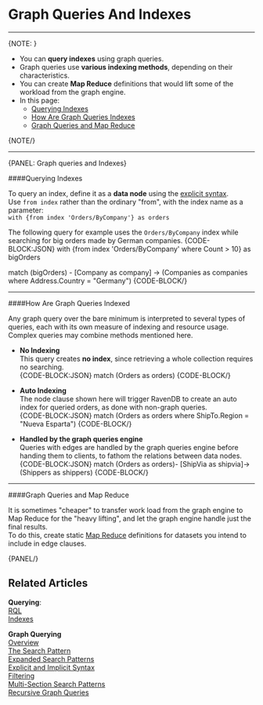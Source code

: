 ﻿# Graph Queries And Indexes  

---

{NOTE: }

* You can **query indexes** using graph queries.  
* Graph queries use **various indexing methods**, depending on their characteristics.  
* You can create **Map Reduce** definitions that would lift some of the workload from the graph engine.  
* In this page:  
   * [Querying Indexes](../../../indexes/querying/graph/graph-queries-and-indexes#querying-indexes)  
   * [How Are Graph Queries Indexes](../../../indexes/querying/graph/graph-queries-and-indexes#how-are-graph-queries-indexed)  
   * [Graph Queries and Map Reduce](../../../indexes/querying/graph/graph-queries-and-indexes#graph-queries-and-map-reduce)  

{NOTE/}

---

{PANEL: Graph queries and Indexes}

####Querying Indexes

To query an index, define it as a **data node** using the 
[explicit syntax](../../../indexes/querying/graph/graph-queries-explicit-and-implicit#explicitly-declaring-data-elements).  
Use `from index` rather than the ordinary "from", with the index name as a parameter:  
`with {from index 'Orders/ByCompany'} as orders`  
  
The following query for example uses the `Orders/ByCompany` 
index while searching for big orders made by German companies.
{CODE-BLOCK:JSON}
with {from index 'Orders/ByCompany' where Count > 10} as bigOrders

match
    (bigOrders) -
    [Company as company] ->
    (Companies as companies where Address.Country = "Germany")
{CODE-BLOCK/}

---

####How Are Graph Queries Indexed

Any graph query over the bare minimum is interpreted to several types of queries, each with its 
own measure of indexing and resource usage. Complex queries may combine methods mentioned here.  

* **No Indexing**  
  This query creates **no index**, since retrieving a whole collection requires no searching.  
  {CODE-BLOCK:JSON}
match 
    (Orders as orders) 
  {CODE-BLOCK/}

* **Auto Indexing**  
  The node clause shown here will trigger RavenDB to create an auto index for queried orders, 
  as done with non-graph queries.  
  {CODE-BLOCK:JSON}
match 
    (Orders as orders 
        where ShipTo.Region = "Nueva Esparta")
  {CODE-BLOCK/}

* **Handled by the graph queries engine**  
  Queries with edges are handled by the graph queries engine before handing them to clients, 
  to fathom the relations between data nodes.  
  {CODE-BLOCK:JSON}
match 
    (Orders as orders)-
    [ShipVia as shipvia]->
    (Shippers as shippers)
  {CODE-BLOCK/}

---

####Graph Queries and Map Reduce

It is sometimes "cheaper" to transfer work load from the graph engine to Map Reduce 
for the "heavy lifting", and let the graph engine handle just the final results.  
To do this, create static [Map Reduce](../../../studio/database/indexes/create-map-reduce-index) 
definitions for datasets you intend to include in edge clauses.  

{PANEL/}

## Related Articles

**Querying**:  
[RQL](../../../client-api/session/querying/what-is-rql)  
[Indexes](../../../indexes/what-are-indexes#what-indexes-are)  

**Graph Querying**  
[Overview](../../../indexes/querying/graph/graph-queries-overview#graph-querying-overview)  
[The Search Pattern](../../../indexes/querying/graph/graph-queries-the-search-pattern#the-search-pattern)  
[Expanded Search Patterns](../../../indexes/querying/graph/graph-queries-expanded-search-patterns#graph-queries-expanded-search-patterns)  
[Explicit and Implicit Syntax](../../../indexes/querying/graph/graph-queries-explicit-and-implicit#explicit-and-implicit-syntax)  
[Filtering](../../../indexes/querying/graph/graph-queries-filtering#graph-queries-filtering)  
[Multi-Section Search Patterns](../../../indexes/querying/graph/graph-queries-multi-section#graph-queries-multi-section-search-patterns)  
[Recursive Graph Queries](../../../indexes/querying/graph/graph-queries-recursive#recursive-graph-queries)  
